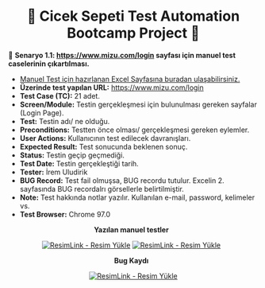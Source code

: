 <div align ="center">   
    
# :hibiscus: Cicek Sepeti Test Automation Bootcamp Project :hibiscus: 

</div>

:pushpin: **Senaryo 1.1: https://www.mizu.com/login sayfası için manuel test caselerinin çıkartılması.**
&nbsp;

- [Manuel Test için hazırlanan Excel Sayfasına buradan ulaşabilirsiniz.](https://docs.google.com/spreadsheets/d/1ZwhyRDwTawMpwOTFRqDBXei_6_InI9zZHUSVti3X-Bs/edit#gid=0)
&nbsp;
&nbsp;
- **Üzerinde test yapılan URL:** https://www.mizu.com/login
- **Test Case (TC):** 21 adet.
- **Screen/Module:** Testin gerçekleşmesi için bulunulması gereken sayfalar (Login Page).
- **Test:** Testin adı/ ne olduğu.
- **Preconditions:** Testten önce olması/ gerçekleşmesi gereken eylemler.
- **User Actions:** Kullanıcının test edilecek davranışları.
- **Expected Result:** Test sonucunda beklenen sonuç.
- **Status:** Testin geçip geçmediği.
- **Test Date:** Testin gerçekleştiği tarih.
- **Tester:** İrem Uludirik
- **BUG Record:** Test fail olmuşsa, BUG recordu tutulur. Excelin 2. sayfasında BUG recordalrı görsellerle belirtilmiştir.
- **Note:** Test hakkında notlar yazılır. Kullanılan e-mail, password, kelimeler vs.
- **Test Browser:** Chrome 97.0
<div align ="center">
  
  **Yazılan manuel testler**
  &nbsp;
  
  <a href="https://resimlink.com/ItWa" title="ResimLink - Resim Yükle"><img src="https://r.resimlink.com/ItWa.jpg" title="ResimLink - Resim Yükle" alt="ResimLink - Resim Yükle"></a>
  <a href="https://resimlink.com/CKhLA" title="ResimLink - Resim Yükle"><img src="https://r.resimlink.com/CKhLA.jpg" title="ResimLink - Resim Yükle" alt="ResimLink - Resim Yükle"></a>
&nbsp;
  
  **Bug Kaydı**
  &nbsp;
  
  <a href="https://resimlink.com/RVO0D5" title="ResimLink - Resim Yükle"><img src="https://r.resimlink.com/RVO0D5.jpg" title="ResimLink - Resim Yükle" alt="ResimLink - Resim Yükle"></a>
</div align ="center">
